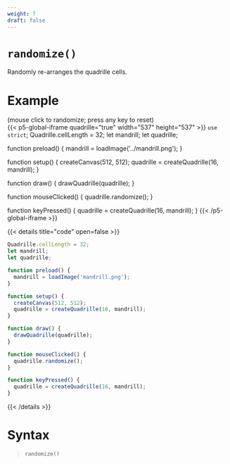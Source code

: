 ```yaml
---
weight: 7
draft: false
---
```


# `randomize()`

Randomly re-arranges the quadrille cells.

# Example

(mouse click to randomize; press any key to reset)\
{{< p5-global-iframe quadrille="true" width="537" height="537" >}}
`use strict`;
Quadrille.cellLength = 32;
let mandrill;
let quadrille;

function preload() {
  mandrill = loadImage('../mandrill.png');
}

function setup() {
  createCanvas(512, 512);
  quadrille = createQuadrille(16, mandrill);
}

function draw() {
  drawQuadrille(quadrille);
}

function mouseClicked() {
  quadrille.randomize();
}

function keyPressed() {
  quadrille = createQuadrille(16, mandrill);
}
{{< /p5-global-iframe >}}

{{< details title="code" open=false >}}
```js
Quadrille.cellLength = 32;
let mandrill;
let quadrille;

function preload() {
  mandrill = loadImage('mandrill.png');
}

function setup() {
  createCanvas(512, 512);
  quadrille = createQuadrille(16, mandrill);
}

function draw() {
  drawQuadrille(quadrille);
}

function mouseClicked() {
  quadrille.randomize();
}

function keyPressed() {
  quadrille = createQuadrille(16, mandrill);
}
```
{{< /details >}}

# Syntax

> `randomize()`